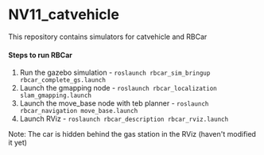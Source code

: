 # NV11_catvehicle
This repository contains simulators for catvehicle and RBCar

#### Steps to run RBCar
1. Run the gazebo simulation - `roslaunch rbcar_sim_bringup rbcar_complete_gs.launch`
2. Launch the gmapping node - `roslaunch rbcar_localization slam_gmapping.launch`
3. Launch the move_base node with teb planner - `roslaunch rbcar_navigation move_base.launch`
4. Launch RViz - `roslaunch rbcar_description rbcar_rviz.launch`

Note: The car is hidden behind the gas station in the RViz (haven't modified it yet)
